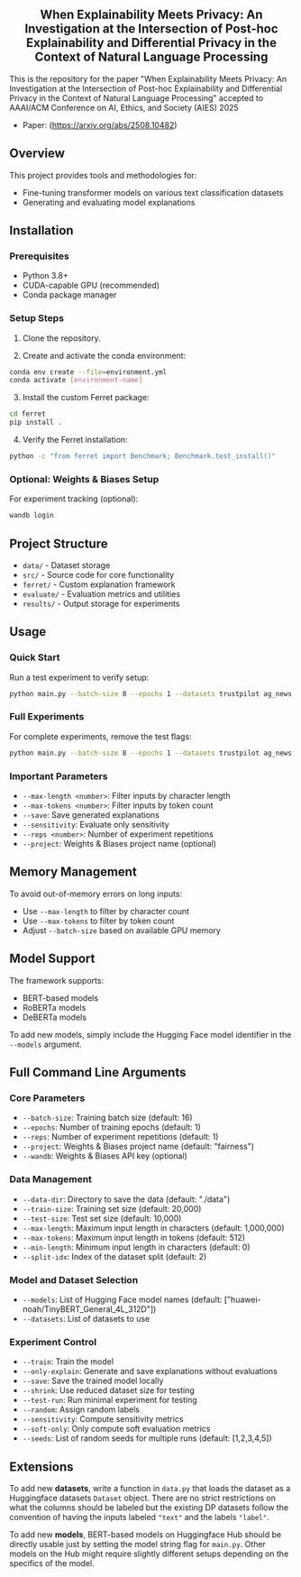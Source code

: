 <h2 align="center">
  <span>When Explainability Meets Privacy: An Investigation at the Intersection of Post-hoc Explainability and Differential Privacy in the Context of Natural Language Processing</span>
</h2>

This is the repository for the paper "When Explainability Meets Privacy: An Investigation at the Intersection of Post-hoc Explainability and Differential Privacy in the Context of Natural Language Processing" accepted to AAAI/ACM Conference on AI, Ethics, and Society (AIES) 2025

- Paper: (https://arxiv.org/abs/2508.10482)

## Overview

This project provides tools and methodologies for:
- Fine-tuning transformer models on various text classification datasets
- Generating and evaluating model explanations

## Installation

### Prerequisites
- Python 3.8+
- CUDA-capable GPU (recommended)
- Conda package manager

### Setup Steps

1. Clone the repository.

2. Create and activate the conda environment:
```bash
conda env create --file=environment.yml
conda activate [environment-name]
```

3. Install the custom Ferret package:
```bash
cd ferret
pip install .
```

4. Verify the Ferret installation:
```bash
python -c "from ferret import Benchmark; Benchmark.test_install()"
```

### Optional: Weights & Biases Setup
For experiment tracking (optional):
```bash
wandb login
```

## Project Structure

- `data/` - Dataset storage
- `src/` - Source code for core functionality
- `ferret/` - Custom explanation framework
- `evaluate/` - Evaluation metrics and utilities
- `results/` - Output storage for experiments

## Usage

### Quick Start

Run a test experiment to verify setup:
```bash
python main.py --batch-size 8 --epochs 1 --datasets trustpilot ag_news sst2 --models google-bert/bert-large-cased google-bert/bert-base-cased FacebookAI/roberta-large FacebookAI/roberta-base microsoft/deberta-large microsoft/deberta-base --project ignore --train --test-run --shrink
```

### Full Experiments

For complete experiments, remove the test flags:
```bash
python main.py --batch-size 8 --epochs 1 --datasets trustpilot ag_news sst2 --models google-bert/bert-large-cased google-bert/bert-base-cased FacebookAI/roberta-large FacebookAI/roberta-base microsoft/deberta-large microsoft/deberta-base --project <project_name> --train
```

### Important Parameters

- `--max-length <number>`: Filter inputs by character length
- `--max-tokens <number>`: Filter inputs by token count
- `--save`: Save generated explanations
- `--sensitivity`: Evaluate only sensitivity
- `--reps <number>`: Number of experiment repetitions
- `--project`: Weights & Biases project name (optional)

## Memory Management

To avoid out-of-memory errors on long inputs:
- Use `--max-length` to filter by character count
- Use `--max-tokens` to filter by token count
- Adjust `--batch-size` based on available GPU memory

## Model Support

The framework supports:
- BERT-based models
- RoBERTa models
- DeBERTa models

To add new models, simply include the Hugging Face model identifier in the `--models` argument.

## Full Command Line Arguments

### Core Parameters
- `--batch-size`: Training batch size (default: 16)
- `--epochs`: Number of training epochs (default: 1)
- `--reps`: Number of experiment repetitions (default: 1)
- `--project`: Weights & Biases project name (default: "fairness")
- `--wandb`: Weights & Biases API key (optional)

### Data Management
- `--data-dir`: Directory to save the data (default: "./data")
- `--train-size`: Training set size (default: 20,000)
- `--test-size`: Test set size (default: 10,000)
- `--max-length`: Maximum input length in characters (default: 1,000,000)
- `--max-tokens`: Maximum input length in tokens (default: 512)
- `--min-length`: Minimum input length in characters (default: 0)
- `--split-idx`: Index of the dataset split (default: 2)

### Model and Dataset Selection
- `--models`: List of Hugging Face model names (default: ["huawei-noah/TinyBERT_General_4L_312D"])
- `--datasets`: List of datasets to use

### Experiment Control
- `--train`: Train the model 
- `--only-explain`: Generate and save explanations without evaluations
- `--save`: Save the trained model locally
- `--shrink`: Use reduced dataset size for testing
- `--test-run`: Run minimal experiment for testing
- `--random`: Assign random labels 
- `--sensitivity`: Compute sensitivity metrics
- `--soft-only`: Only compute soft evaluation metrics
- `--seeds`: List of random seeds for multiple runs (default: [1,2,3,4,5])


## Extensions

To add new **datasets**, write a function in `data.py` that loads the dataset as a Huggingface datasets `Dataset` object. There are no strict restrictions on what the columns should be labeled but the existing DP datasets follow the convention of having the inputs labeled `"text"` and the labels `"label"`.

To add new **models**, BERT-based models on Huggingface Hub should be directly usable just by setting the model string flag for `main.py`. Other models on the Hub might require slightly different setups depending on the specifics of the model. 
